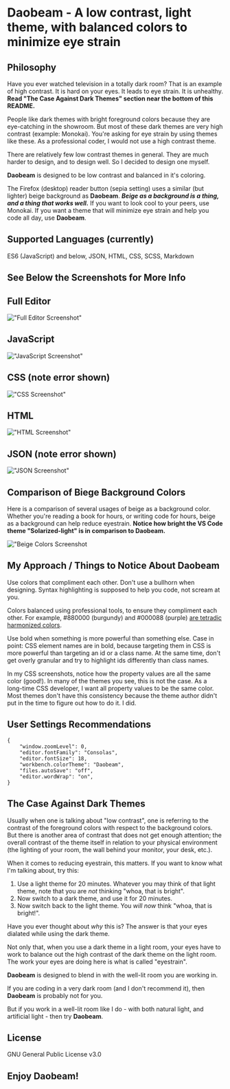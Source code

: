 # Daobeam - A low contrast, light theme, with balanced colors to minimize eye strain

## Philosophy
Have you ever watched television in a totally dark room? That is an example of high contrast. It is hard on your eyes. It leads to eye strain. It is unhealthy. **Read "The Case Against Dark Themes" section near the bottom of this README.**

People like dark themes with bright foreground colors because they are eye-catching in the showroom. But most of these dark themes are very high contrast (example: Monokai). You're asking for eye strain by using themes like these. As a professional coder, I would not use a high contrast theme.

There are relatively few low contrast themes in general. They are much harder to design, and to design well. So I decided to design one myself.

**Daobeam** is designed to be low contrast and balanced in it's coloring. 

The Firefox (desktop) reader button (sepia setting) uses a similar (but lighter) beige background as **Daobeam**. **_Beige as a background is a thing, and a thing that works well._** If you want to look cool to your peers, use Monokai. If you want a theme that will minimize eye strain and help you code all day, use **Daobeam**.

## Supported Languages (currently)
ES6 (JavaScript) and below, JSON, HTML, CSS, SCSS, Markdown

## See Below the Screenshots for More Info

## Full Editor
!["Full Editor Screenshot"][6]

## JavaScript
!["JavaScript Screenshot"][1]

## CSS (note error shown)
!["CSS Screenshot"][2]

## HTML
!["HTML Screenshot"][3]

## JSON (note error shown)
!["JSON Screenshot"][4]

## Comparison of Biege Background Colors
Here is a comparison of several usages of beige as a background color. Whether you're reading a book for hours, or writing code for hours, beige as a background can help reduce eyestrain. **Notice how bright the VS Code theme "Solarized-light" is in comparison to Daobeam.**

!["Beige Colors Screenshot][5]

## My Approach / Things to Notice About **Daobeam**
Use colors that compliment each other. Don't use a bullhorn when designing. Syntax highlighting is supposed to help you code, not scream at you.

Colors balanced using professional tools, to ensure they compliment each other. For example, #880000 (burgundy) and #000088 (purple) [are tetradic harmonized colors][0].

Use bold when something is more powerful than something else. Case in point: CSS element names are in bold, because targeting them in CSS is more powerful than targeting an id or a class name. At the same time, don't get overly granular and try to highlight ids differently than class names.

In my CSS screenshots, notice how the property values are all the same color (good!). In many of the themes you see, this is not the case. As a long-time CSS developer, I want all property values to be the same color. Most themes don't have this consistency because the theme author didn't put in the time to figure out how to do it. I did.

## User Settings Recommendations
```
{
    "window.zoomLevel": 0,
    "editor.fontFamily": "Consolas",
    "editor.fontSize": 18,
    "workbench.colorTheme": "Daobeam",
    "files.autoSave": "off",
    "editor.wordWrap": "on",
}
```

## The Case Against Dark Themes
Usually when one is talking about "low contrast", one is referring to the contrast of the foreground colors with respect to the background colors. But there is another area of contrast that does not get enough attention; the overall contrast of the theme itself in relation to your physical environment (the lighting of your room, the wall behind your monitor, your desk, etc.).

When it comes to reducing eyestrain, this matters. If you want to know what I'm talking about, try this:

1. Use a light theme for 20 minutes. Whatever you may think of that light theme, note that you are *not* thinking "whoa, that is bright".
2. Now switch to a dark theme, and use it for 20 minutes.
3. Now switch back to the light theme. You *will now* think "whoa, that is bright!". 

Have you ever thought about *why* this is? The answer is that your eyes dialated while using the dark theme. 

Not only that, when you use a dark theme in a light room, your eyes have to work to balance out the high contrast of the dark theme on the light room. The work your eyes are doing here is what is called "eyestrain".

**Daobeam** is designed to blend in with the well-lit room you are working in. 

If you are coding in a very dark room (and I don't recommend it), then **Daobeam** is probably not for you.

But if you work in a well-lit room like I do - with both natural light, and artificial light - then try **Daobeam**.

## License
GNU General Public License v3.0

## Enjoy **Daobeam**!

[0]:https://www.sessions.edu/color-calculator/

[1]:https://raw.githubusercontent.com/76784/Daobeam/master/screenshots/javascript.png

[2]:https://raw.githubusercontent.com/76784/Daobeam/master/screenshots/css.png

[3]:https://raw.githubusercontent.com/76784/Daobeam/master/screenshots/html.png

[4]:https://raw.githubusercontent.com/76784/Daobeam/master/screenshots/json.png

[5]:https://raw.githubusercontent.com/76784/Daobeam/master/screenshots/beige-usages.png

[6]:https://raw.githubusercontent.com/76784/Daobeam/master/screenshots/full-editor.png